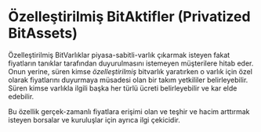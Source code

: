 Özelleştirilmiş BitAktifler (Privatized BitAssets)
====================

Özelleştirilmiş BitVarlıklar  piyasa-sabitli-varlık çıkarmak isteyen fakat 
fiyatların tanıklar tarafından duyurulmasını istemeyen müşterilere hitab eder. Onun 
yerine, süren kimse *özelleştirilmiş* bitvarlık yaratırken o varlık için özel olarak 
fiyatlarını duyurmaya müsadesi olan bir takım yetkililer belirleyebilir. Süren kimse
varlıkla ilgili başka her türlü ücreti belirleyebilir ve kar elde edebilir.

Bu özellik gerçek-zamanlı fiyatlara erişimi olan ve teşhir ve hacim arttırmak  isteyen 
borsalar ve kuruluşlar için ayrıca ilgi çekicidir.